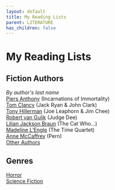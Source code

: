 ```yaml
---
layout: default
title: My Reading Lists
parent: LITERATURE
has_children: false
---
```

# My Reading Lists

## Fiction Authors
*By author's last name*  
[Piers Anthony](piers_anthony) (Incarnations of Immortality)  
[Tom Clancy](tom_clancy) (Jack Ryan & John Clark)  
[Tony Hillerman](tony_hillerman) (Joe Leaphorn & Jim Chee)  
[Robert van Gulik](robert_van_gulik) (Judge Dee)  
[Lilian Jackson Braun](lilian_jackson_braun) (The Cat Who…)  
[Madeline L’Engle](madeline_lengle) (The Time Quartet)  
[Anne McCaffrey](anne_mccaffrey) (Pern)    
[Other Authors](other_authors)  

## Genres
[Horror](horror)  
[Science Fiction](scifi)  